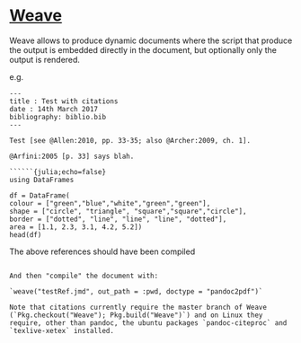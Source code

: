 # [Weave](https://github.com/mpastell/Weave.jl)

Weave allows to produce dynamic documents where the script that produce the output is embedded directly in the document, but optionally only the output is rendered.

e.g. 


```
---
title : Test with citations
date : 14th March 2017
bibliography: biblio.bib
---

Test [see @Allen:2010, pp. 33-35; also @Archer:2009, ch. 1].

@Arfini:2005 [p. 33] says blah.

``````{julia;echo=false}
using DataFrames

df = DataFrame(
colour = ["green","blue","white","green","green"],
shape = ["circle", "triangle", "square","square","circle"],
border = ["dotted", "line", "line", "line", "dotted"],
area = [1.1, 2.3, 3.1, 4.2, 5.2])
head(df)
``````

The above references should have been compiled
```

And then "compile" the document with: 

`weave("testRef.jmd", out_path = :pwd, doctype = "pandoc2pdf")`

Note that citations currently require the master branch of Weave (`Pkg.checkout("Weave"); Pkg.build("Weave")`) and on Linux they require, other than pandoc, the ubuntu packages `pandoc-citeproc` and `texlive-xetex` installed.